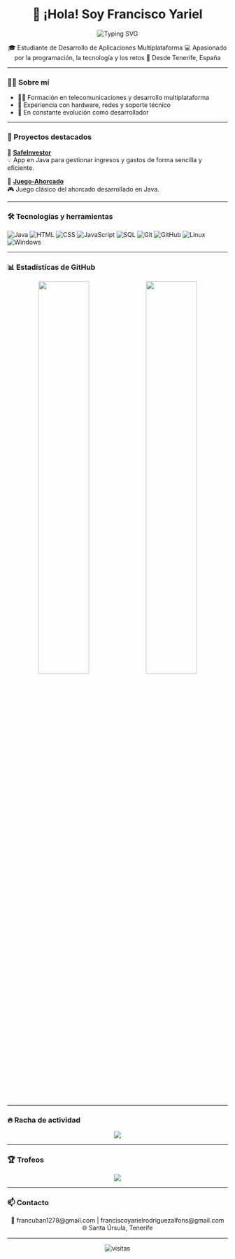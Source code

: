 <h1 align="center">👋 ¡Hola! Soy Francisco Yariel</h1>

<p align="center">
  <img src="https://readme-typing-svg.demolab.com?font=Fira+Code&weight=600&size=22&pause=1000&color=0072FF&center=true&vCenter=true&multiline=true&width=600&height=60&lines=Aprendiendo+y+creciendo+como+programador+%F0%9F%91%8B" alt="Typing SVG" />
</p>

<p align="center">
🎓 Estudiante de Desarrollo de Aplicaciones Multiplataforma  
💻 Apasionado por la programación, la tecnología y los retos  
📍 Desde Tenerife, España  
</p>

---

### 🧑‍💻 Sobre mí

- 👨‍🎓 Formación en telecomunicaciones y desarrollo multiplataforma  
- 🧰 Experiencia con hardware, redes y soporte técnico  
- 🚀 En constante evolución como desarrollador  

---

### 🌟 Proyectos destacados

🔹 [**SafeInvestor**](https://github.com/franciscorodalf/SafeInvestor)  
💡 App en Java para gestionar ingresos y gastos de forma sencilla y eficiente.  

🔹 [**Juego-Ahorcado**](https://github.com/franciscorodalf/Juego-Ahorcado)  
🎮 Juego clásico del ahorcado desarrollado en Java.

---

### 🛠️ Tecnologías y herramientas

![Java](https://img.shields.io/badge/Java-%23ED8B00.svg?style=for-the-badge&logo=java&logoColor=white)
![HTML](https://img.shields.io/badge/HTML5-E34F26?style=for-the-badge&logo=html5&logoColor=white)
![CSS](https://img.shields.io/badge/CSS3-1572B6?style=for-the-badge&logo=css3&logoColor=white)
![JavaScript](https://img.shields.io/badge/JavaScript-323330?style=for-the-badge&logo=javascript&logoColor=F7DF1E)
![SQL](https://img.shields.io/badge/SQL-4479A1?style=for-the-badge&logo=mysql&logoColor=white)
![Git](https://img.shields.io/badge/Git-F05032?style=for-the-badge&logo=git&logoColor=white)
![GitHub](https://img.shields.io/badge/GitHub-100000?style=for-the-badge&logo=github&logoColor=white)
![Linux](https://img.shields.io/badge/Linux-FCC624?style=for-the-badge&logo=linux&logoColor=black)
![Windows](https://img.shields.io/badge/Windows-0078D6?style=for-the-badge&logo=windows&logoColor=white)

---

### 📊 Estadísticas de GitHub

<p align="center">
  <img src="https://github-readme-stats.vercel.app/api?username=franciscorodalf&show_icons=true&theme=tokyonight" width="48%" />
  <img src="https://github-readme-stats.vercel.app/api/top-langs/?username=franciscorodalf&layout=compact&theme=tokyonight" width="48%" />
</p>

---

### 🔥 Racha de actividad

<p align="center">
  <img src="https://github-readme-streak-stats.herokuapp.com?user=franciscorodalf&theme=tokyonight&date_format=j%20M%5B%20Y%5D" />
</p>

---

### 🏆 Trofeos

<p align="center">
  <img src="https://github-profile-trophy.vercel.app/?username=franciscorodalf&theme=tokyonight&row=2&column=3" />
</p>

---

### 📫 Contacto

<p align="center">
  📧 francuban1278@gmail.com | franciscoyarielrodriguezalfons@gmail.com  
  <br/>🌐 Santa Úrsula, Tenerife  
</p>

---

<p align="center">
  <img src="https://komarev.com/ghpvc/?username=franciscorodalf&label=Vistas%20al%20perfil&color=0e75b6&style=flat" alt="visitas" />
</p>
